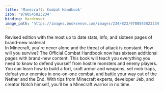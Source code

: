 ```yaml
---
title: 'Minecraft: Combat Handbook'
isbn: '9780545823234'
binding: Hardcover
image_path: 'https://images.booksense.com/images/234/823/9780545823234.jpg'
---
```



Revised edition with the most up to date stats, info, and sixteen pages of brand-new material&nbsp;
<br>In Minecraft, you're never alone and the threat of attack is constant. How will you survive? The Official Combat Handbook now has sixteen additional pages with brand-new content. This book will teach you everything you need to know to defend yourself from hostile monsters and enemy players. You can learn how to build a fort, craft armor and weapons, set mob traps, defeat your enemies in one-on-one combat, and battle your way out of the Nether and the End. With tips from Minecraft experts, developer Jeb, and creator Notch himself, you'll be a Minecraft warrior in no time.